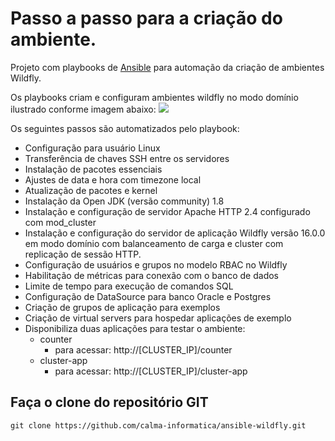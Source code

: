 # Passo a passo para a criação do ambiente.

Projeto com playbooks de [Ansible](https://www.ansible.com) para automação da criação de ambientes Wildfly.

Os playbooks criam e configuram ambientes wildfly no modo domínio ilustrado conforme imagem abaixo:
![](/images/wildfly-diagram.svg)

Os seguintes passos são automatizados pelo playbook:
* Configuração para usuário Linux
* Transferência de chaves SSH entre os servidores
* Instalação de pacotes essenciais
* Ajustes de data e hora com timezone local
* Atualização de pacotes e kernel
* Instalação da Open JDK (versão community) 1.8
* Instalação e configuração de servidor Apache HTTP 2.4 configurado com mod_cluster
* Instalação e configuração do servidor de aplicação Wildfly versão 16.0.0 em modo domínio com balanceamento de carga e cluster com replicação de sessão HTTP.
* Configuração de usuários e grupos no modelo RBAC no Wildfly
* Habilitação de métricas para conexão com o banco de dados
* Limite de tempo para execução de comandos SQL
* Configuração de DataSource para banco Oracle e Postgres
* Criação de grupos de aplicação para exemplos
* Criação de virtual servers para hospedar aplicações de exemplo
* Disponibiliza duas aplicações para testar o ambiente:
  * counter
    * para acessar: http://[CLUSTER_IP]/counter
  * cluster-app
    * para acessar: http://[CLUSTER_IP]/cluster-app


## Faça o clone do repositório GIT
```
git clone https://github.com/calma-informatica/ansible-wildfly.git
```
